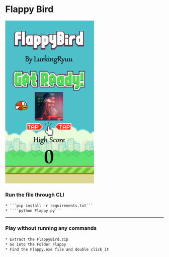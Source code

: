 # Flappy Bird
<img src="glimpse.png"
     alt="A Glimpse of the game"
     style="float: centre; margin-right: 10px;" />
### Run the file through CLI
    * ```pip install -r requirements.txt```
    * ````python Flappy.py```

***
### Play without running any commands
    * Extract the FlappyBird.zip
    * Go into the Folder Flappy
    * Find the Flappy.exe file and double click it